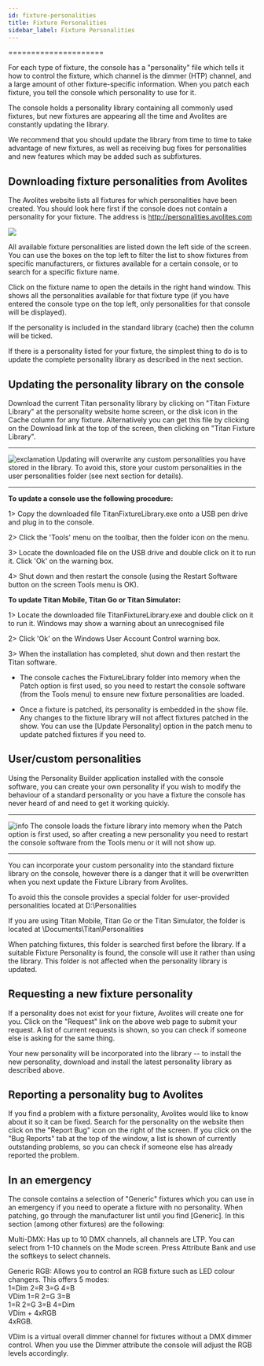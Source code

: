 ```yaml
---
id: fixture-personalities 
title: Fixture Personalities
sidebar_label: Fixture Personalities
---
```

=====================

For each type of fixture, the console has a "personality" file which
tells it how to control the fixture, which channel is the dimmer (HTP)
channel, and a large amount of other fixture-specific information. When
you patch each fixture, you tell the console which personality to use
for it.

The console holds a personality library containing all commonly used
fixtures, but new fixtures are appearing all the time and Avolites are
constantly updating the library.

We recommend that you should update the library from time to time to
take advantage of new fixtures, as well as receiving bug fixes for
personalities and new features which may be added such as subfixtures.

Downloading fixture personalities from Avolites
-----------------------------------------------

The Avolites website lists all fixtures for which personalities have
been created. You should look here first if the console does not contain
a personality for your fixture. The address is
http://personalities.avolites.com

![](/docs/images/image353.png)

All available fixture personalities are listed down the left side of the
screen. You can use the boxes on the top left to filter the list to show
fixtures from specific manufacturers, or fixtures available for a
certain console, or to search for a specific fixture name.

Click on the fixture name to open the details in the right hand window.
This shows all the personalities available for that fixture type (if you
have entered the console type on the top left, only personalities for
that console will be displayed).

If the personality is included in the standard library (cache) then the
column will be ticked.

If there is a personality listed for your fixture, the simplest thing to
do is to update the complete personality library as described in the
next section.

Updating the personality library on the console
-----------------------------------------------

Download the current Titan personality library by clicking on "Titan
Fixture Library" at the personality website home screen, or the disk
icon in the Cache column for any fixture. Alternatively you can get this
file by clicking on the Download link at the top of the screen, then
clicking on "Titan Fixture Library".

  ---------------------------------------------------------------------------------------------------- --------------------------------------------------------------------------------------------------------------------------------------------------------------------------------------------------
  ![exclamation](/docs/images/image5.png)   Updating will overwrite any custom personalities you have stored in the library. To avoid this, store your custom personalities in the user personalities folder (see next section for details).
  ---------------------------------------------------------------------------------------------------- --------------------------------------------------------------------------------------------------------------------------------------------------------------------------------------------------

**To update a console use the following procedure:**

1\> Copy the downloaded file TitanFixtureLibrary.exe onto a USB pen
drive and plug in to the console.

2\> Click the \'Tools\' menu on the toolbar, then the folder icon on the
menu.

3\> Locate the downloaded file on the USB drive and double click on it
to run it. Click \'Ok\' on the warning box.

4\> Shut down and then restart the console (using the Restart Software
button on the screen Tools menu is OK).

**To update Titan Mobile, Titan Go or Titan Simulator:**

1\> Locate the downloaded file TitanFixtureLibrary.exe and double click
on it to run it. Windows may show a warning about an unrecognised file

2\> Click \'Ok\' on the Windows User Account Control warning box.

3\> When the installation has completed, shut down and then restart the
Titan software.

-   The console caches the FixtureLibrary folder into memory when the
    Patch option is first used, so you need to restart the console
    software (from the Tools menu) to ensure new fixture personalities
    are loaded.

-   Once a fixture is patched, its personality is embedded in the show
    file. Any changes to the fixture library will not affect fixtures
    patched in the show. You can use the \[Update Personality\] option
    in the patch menu to update patched fixtures if you need to.

User/custom personalities
-------------------------

Using the Personality Builder application installed with the console
software, you can create your own personality if you wish to modify the
behaviour of a standard personality or you have a fixture the console
has never heard of and need to get it working quickly.

  --------------------------------------------------------------------------------------------- -----------------------------------------------------------------------------------------------------------------------------------------------------------------------------------------------------------------
  ![info](/docs/images/image6.png)   The console loads the fixture library into memory when the Patch option is first used, so after creating a new personality you need to restart the console software from the Tools menu or it will not show up.
  --------------------------------------------------------------------------------------------- -----------------------------------------------------------------------------------------------------------------------------------------------------------------------------------------------------------------

You can incorporate your custom personality into the standard fixture
library on the console, however there is a danger that it will be
overwritten when you next update the Fixture Library from Avolites.

To avoid this the console provides a special folder for user-provided
personalities located at D:\\Personalities

If you are using Titan Mobile, Titan Go or the Titan Simulator, the
folder is located at \\Documents\\Titan\\Personalities

When patching fixtures, this folder is searched first before the
library. If a suitable Fixture Personality is found, the console will
use it rather than using the library. This folder is not affected when
the personality library is updated.

Requesting a new fixture personality
------------------------------------

If a personality does not exist for your fixture, Avolites will create
one for you. Click on the "Request" link on the above web page to submit
your request. A list of current requests is shown, so you can check if
someone else is asking for the same thing.

Your new personality will be incorporated into the library -- to install
the new personality, download and install the latest personality library
as described above.

Reporting a personality bug to Avolites
---------------------------------------

If you find a problem with a fixture personality, Avolites would like to
know about it so it can be fixed. Search for the personality on the
website then click on the "Report Bug" icon on the right of the screen.
If you click on the "Bug Reports" tab at the top of the window, a list
is shown of currently outstanding problems, so you can check if someone
else has already reported the problem.

In an emergency
---------------

The console contains a selection of "Generic" fixtures which you can use
in an emergency if you need to operate a fixture with no personality.
When patching, go through the manufacturer list until you find
\[Generic\]. In this section (among other fixtures) are the following:

Multi-DMX: Has up to 10 DMX channels, all channels are LTP. You can
select from 1-10 channels on the Mode screen. Press Attribute Bank and
use the softkeys to select channels.

Generic RGB: Allows you to control an RGB fixture such as LED colour
changers. This offers 5 modes:\
1=Dim 2=R 3=G 4=B\
VDim 1=R 2=G 3=B\
1=R 2=G 3=B 4=Dim\
VDim + 4xRGB\
4xRGB.

VDim is a virtual overall dimmer channel for fixtures without a DMX
dimmer control. When you use the Dimmer attribute the console will
adjust the RGB levels accordingly.


